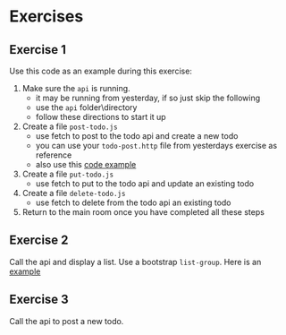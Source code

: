 # Exercises

## Exercise 1

Use this code as an example during this exercise:

1. Make sure the `api` is running.
   - it may be running from yesterday, if so just skip the following
   - use the `api` folder\directory
   - follow these directions to start it up
1. Create a file `post-todo.js`
   - use fetch to post to the todo api and create a new todo
   - you can use your `todo-post.http` file from yesterdays exercise as reference
   - also use this [code example](https://github.com/craigmckeachie/fall2024-workbook7/blob/main/demos/fetch-method-post-async-await.js)
1. Create a file `put-todo.js`
   - use fetch to put to the todo api and update an existing todo
1. Create a file `delete-todo.js`
   - use fetch to delete from the todo api an existing todo
1. Return to the main room once you have completed all these steps

## Exercise 2

Call the api and display a list.
Use a bootstrap `list-group`. Here is an [example](https://getbootstrap.com/docs/5.3/components/list-group/#checkboxes-and-radios)

## Exercise 3
Call the api to post a new todo.
